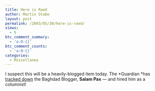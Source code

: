 ```yaml
---
title: Here is Raed
author: Martin Stabe
layout: post
permalink: /2003/05/30/here-is-raed/
views:
  - 5
btc_comment_summary:
  - 'a:0:{}'
btc_comment_counts:
  - 'a:0:{}'
categories:
  - Miscellanea
---
```

I suspect this will be a heavily-blogged item today. The *Guardian *has <a href="http://www.guardian.co.uk/Iraq/Story/0,2763,966819,00.html" target="_top">tracked down</a> the Baghdad Blogger, **Salam Pax**&nbsp;&#8212; and hired him as a columnist!